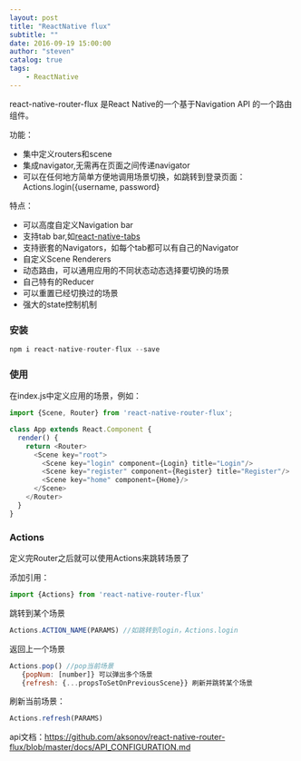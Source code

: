 ```yaml
---
layout: post
title: "ReactNative flux"
subtitle: ""
date: 2016-09-19 15:00:00
author: "steven"
catalog: true
tags:
    - ReactNative
---
```



react-native-router-flux 是React Native的一个基于Navigation API 的一个路由组件。

功能：

* 集中定义routers和scene
* 集成navigator,无需再在页面之间传递navigator
* 可以在任何地方简单方便地调用场景切换，如跳转到登录页面：Actions.login({username, password}

特点：

* 可以高度自定义Navigation bar
* 支持tab bar,如[react-native-tabs](https://github.com/aksonov/react-native-tabs)
* 支持嵌套的Navigators，如每个tab都可以有自己的Navigator
* 自定义Scene Renderers
* 动态路由，可以通用应用的不同状态动态选择要切换的场景
* 自己特有的Reducer
* 可以重置已经切换过的场景
* 强大的state控制机制

### 安装


```javascript
npm i react-native-router-flux --save
```

### 使用

在index.js中定义应用的场景，例如：


```javascript
import {Scene, Router} from 'react-native-router-flux';

class App extends React.Component {
  render() {
    return <Router>
      <Scene key="root">
        <Scene key="login" component={Login} title="Login"/>
        <Scene key="register" component={Register} title="Register"/>
        <Scene key="home" component={Home}/>
      </Scene>
    </Router>
  }
}
```

### Actions

定义完Router之后就可以使用Actions来跳转场景了

添加引用：

```javascript
import {Actions} from 'react-native-router-flux'
```

跳转到某个场景

```javascript
Actions.ACTION_NAME(PARAMS) //如跳转到login，Actions.login
```

返回上一个场景

```javascript
Actions.pop() //pop当前场景
   {popNum: [number]} 可以弹出多个场景
   {refresh: {...propsToSetOnPreviousScene}} 刷新并跳转某个场景
```

刷新当前场景：

```javascript
Actions.refresh(PARAMS)
```   

api文档：https://github.com/aksonov/react-native-router-flux/blob/master/docs/API_CONFIGURATION.md
